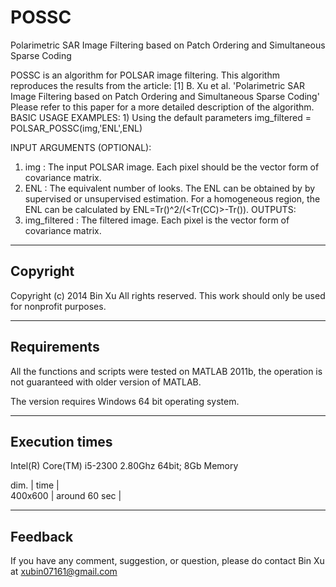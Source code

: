 # POSSC
Polarimetric SAR Image Filtering based on Patch Ordering and Simultaneous Sparse Coding

POSSC is an algorithm for POLSAR image filtering. 
This algorithm reproduces the results from the article:
[1] B. Xu et al. 'Polarimetric SAR Image Filtering based on Patch
    Ordering and Simultaneous Sparse Coding'
Please refer to this paper for a more detailed description of the algorithm.
BASIC USAGE EXAMPLES:
    1) Using the default parameters
    img_filtered = POLSAR_POSSC(img,'ENL',ENL)
 
INPUT ARGUMENTS (OPTIONAL):
   1) img : The input POLSAR image. Each pixel should be the vector form
   of covariance matrix.
   2) ENL : The equivalent number of looks. The ENL can be obtained by 
           by supervised or unsupervised estimation. For a homogeneous 
           region, the ENL can be calculated by 
           ENL=Tr(<C>)^2/(<Tr(CC)>-Tr(<C><C>)).
OUTPUTS:
   1) img_filtered  : The filtered image. Each pixel is the vector form of covariance matrix.                                              

-------------------------------------------------------------------
 Copyright
-------------------------------------------------------------------

Copyright (c) 2014 Bin Xu
All rights reserved.
This work should only be used for nonprofit purposes.

-------------------------------------------------------------------
 Requirements
-------------------------------------------------------------------

All the functions and scripts were tested on MATLAB 2011b,
the operation is not guaranteed with older version of MATLAB.

The version requires Windows 64 bit operating system.

-------------------------------------------------------------------
 Execution times
-------------------------------------------------------------------
Intel(R) Core(TM) i5-2300 2.80Ghz 64bit; 8Gb Memory

dim.    |      time      |  
400x600 |  around 60 sec |  

-------------------------------------------------------------------
 Feedback
-------------------------------------------------------------------

If you have any comment, suggestion, or question, please do
contact Bin Xu at xubin07161@gmail.com
